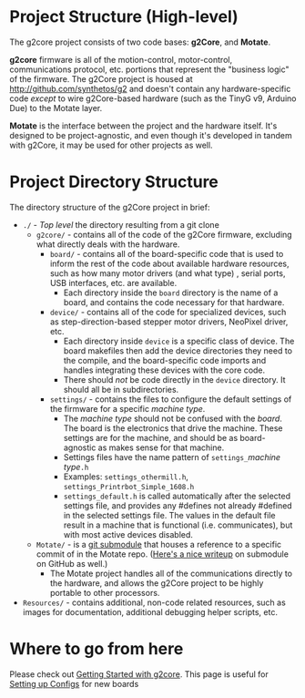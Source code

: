 # Project Structure (High-level)

The g2core project consists of two code bases: **g2Core**, and **Motate**.

**g2core** firmware is all of the motion-control, motor-control, communications protocol, etc. portions that represent the "business logic" of the firmware. The g2Core project is housed at http://github.com/synthetos/g2 and doesn't contain any hardware-specific code *except* to wire g2Core-based hardware (such as the TinyG v9, Arduino Due) to the Motate layer.

**Motate** is the interface between the project and the hardware itself. It's designed to be project-agnostic, and even though it's developed in tandem with g2Core, it may be used for other projects as well.

# Project Directory Structure

The directory structure of the g2Core project in brief:

- `./` - *Top level* the directory resulting from a git clone
  - `g2core/` - contains all of the code of the g2Core firmware, excluding what directly deals with the hardware.
    - `board/` - contains all of the board-specific code that is used to inform the rest of the code about available hardware resources, such as how many motor drivers (and what type) , serial ports, USB interfaces, etc. are available.
      - Each directory inside the `board` directory is the name of a board, and contains the code necessary for that hardware.
    - `device/` - contains all of the code for specialized devices, such as step-direction-based stepper motor drivers, NeoPixel driver, etc.
      - Each directory inside `device` is a specific class of device. The board makefiles then add the device directories they need to the compile, and the board-specific code imports and handles integrating these devices with the core code.
      - There should *not* be code directly in the `device` directory. It should all be in subdirectories.
    - `settings/` - contains the files to configure the default settings of the firmware for a specific *machine type*.
      - The *machine type* should not be confused with the *board*. The board is the electronics that drive the machine. These settings are for the machine, and should be as board-agnostic as makes sense for that machine.
      - Settings files have the name pattern of `settings_`*machine type*`.h`
      - Examples: `settings_othermill.h`, `settings_Printrbot_Simple_1608.h`
      - `settings_default.h` is called automatically after the selected settings file, and provides any #defines not already #defined in the selected settings file. The values in the default file result in a machine that is functional (i.e. communicates), but with most active devices disabled.
  - `Motate/` - is a [git submodule](https://git-scm.com/book/en/v2/Git-Tools-Submodules) that houses a reference to a specific commit of in the Motate repo. ([Here's a nice writeup](https://github.com/blog/2104-working-with-submodules) on submodule on GitHub as well.)
    - The Motate project handles all of the communications directly to the hardware, and allows the g2Core project to be highly portable to other processors.
 - `Resources/` - contains additional, non-code related resources, such as images for documentation, additional debugging helper scripts, etc.

# Where to go from here

Please check out [Getting Started with g2core](Getting-Started-with-g2core).
This page is useful for [Setting up Configs](Adding-and-Revising-Boards) for new boards